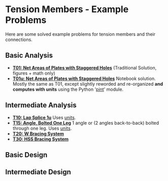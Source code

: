 # Tension Members - Example Problems

Here are some solved example problems for tension members
and their connections.

## Basic Analysis

* **[T01: Net Areas of Plates with Staggered Holes](../../text/tension/T01/net-areas-01)**  (Traditional Solution, figures + math only)
* **[T01u: Net Areas of Plates with Staggered Holes](T01/net-areas-01u)** Notebook solution.
Mostly the same as T01, except slightly reworded and re-organized **and computes with units** 
using the Python '[pint](https://pint.readthedocs.io/)' module.

## Intermediate Analysis

* **[T10: Lap Splice 1u](T10/T10-lap-splice-v2)**  Uses [units](https://pint.readthedocs.io/).
* **[T15: Angle, Bolted One Leg](T15/T15-bolted-single-angle-v3)**  1 angle or (2 angles back-to-back) bolted through one leg. Uses [units](https://pint.readthedocs.io/).
* **[T20: W Bracing System](T20/T20-W-brace-01)**
* **[T30: HSS Bracing System](T30/T30-HSS-brace-v9)**

## Basic Design

## Intermediate Design
